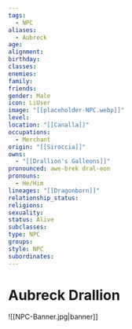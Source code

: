 ```yaml
---
tags:
  - NPC
aliases:
  - Aubreck
age: 
alignment: 
birthday: 
classes: 
enemies: 
family: 
friends: 
gender: Male
icon: LiUser
image: "[[placeholder-NPC.webp]]"
level: 
location: "[[Canalla]]"
occupations:
  - Merchant
origin: "[[Siroccia]]"
owns:
  - "[[Drallion's Galleons]]"
pronounced: awe-brek dral-eon
pronouns:
  - He/Him
lineages: "[[Dragonborn]]"
relationship_status: 
religions: 
sexuality: 
status: Alive
subclasses: 
type: NPC
groups: 
style: NPC
subordinates:
---
```


# Aubreck Drallion

![[NPC-Banner.jpg|banner]]
